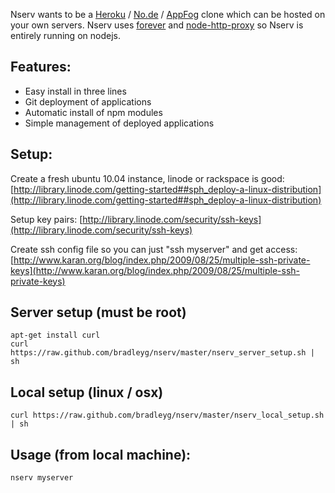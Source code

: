 Nserv wants to be a [Heroku](http://www.heroku.com/) / [No.de](https://no.de/) / [AppFog](http://appfog.com/) clone which can be hosted on your own servers. Nserv uses [forever](https://github.com/indexzero/forever) and [node-http-proxy](https://github.com/nodejitsu/node-http-proxy) so Nserv is entirely running on nodejs.

## Features:
* Easy install in three lines
* Git deployment of applications
* Automatic install of npm modules
* Simple management of deployed applications

## Setup:
Create a fresh ubuntu 10.04 instance, linode or rackspace is good:
[http://library.linode.com/getting-started##sph_deploy-a-linux-distribution](http://library.linode.com/getting-started##sph_deploy-a-linux-distribution)

Setup key pairs:
[http://library.linode.com/security/ssh-keys](http://library.linode.com/security/ssh-keys)

Create ssh config file so you can just "ssh myserver" and get access:
[http://www.karan.org/blog/index.php/2009/08/25/multiple-ssh-private-keys](http://www.karan.org/blog/index.php/2009/08/25/multiple-ssh-private-keys)

## Server setup (must be root)
`apt-get install curl`  
`curl https://raw.github.com/bradleyg/nserv/master/nserv_server_setup.sh | sh`

## Local setup (linux / osx)
`curl https://raw.github.com/bradleyg/nserv/master/nserv_local_setup.sh | sh`

## Usage (from local machine):

`nserv myserver`
